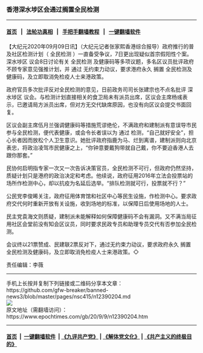 ### 香港深水埗区会通过搁置全民检测
------------------------

#### [首页](https://github.com/gfw-breaker/banned-news3/blob/master/README.md) &nbsp;&nbsp;|&nbsp;&nbsp; [法轮功真相](https://github.com/begood0513/basic/blob/master/README.md)  &nbsp;&nbsp;|&nbsp;&nbsp; [手把手翻墙教程](https://github.com/gfw-breaker/guides/wiki)  &nbsp;&nbsp;|&nbsp;&nbsp; [一键翻墙软件](https://github.com/gfw-breaker/nogfw/blob/master/README.md)  



<div><p>
 【大纪元2020年09月09日讯】（大纪元记者张家熙香港综合报导）政府推行的普及社区检测计划（
 <ok href="https://www.epochtimes.com/gb/tag/%E5%85%A8%E6%B0%91%E6%A3%80%E6%B5%8B.html">
  全民检测
 </ok>
 ）一直备受争议，7日更出现疑似首宗假阳性个案。
 <ok href="https://www.epochtimes.com/gb/tag/%E6%B7%B1%E6%B0%B4%E5%9F%97%E5%8C%BA.html">
  深水埗区
 </ok>
 议会8日讨论有关
 <ok href="https://www.epochtimes.com/gb/tag/%E5%85%A8%E6%B0%91%E6%A3%80%E6%B5%8B.html">
  全民检测
 </ok>
 及健康码等多项议题，多名区议员批评政府不顾专家意见强推计划，并
 <ok href="https://www.epochtimes.com/gb/tag/%E9%80%9A%E8%BF%87.html">
  通过
 </ok>
 无约束力动议，要求港府永久
 <ok href="https://www.epochtimes.com/gb/tag/%E6%90%81%E7%BD%AE.html">
  搁置
 </ok>
 全民检测及健康码，及立即取消免检疫人士来港政策。
</p>
<p>
 政府官员多次批评反对全民检测的意见，日前政务司司长张建宗也不点名批评
 <ok href="https://www.epochtimes.com/gb/tag/%E6%B7%B1%E6%B0%B4%E5%9F%97%E5%8C%BA.html">
  深水埗区
 </ok>
 议会。与检测计划直接相关的食卫局未有派员出席，区议会主席杨彧表示，已邀请局方派员出席，但对方无交代缺席原因，也没有向区议会提交书面回复。
</p>
<p>
 区议会副主席伍月兰强调健康码等措施荒谬绝伦，不满政府和建制派有意误导市民参与全民检测，便代表健康，或会令长者误以为
 <ok href="https://www.epochtimes.com/gb/tag/%E9%80%9A%E8%BF%87.html">
  通过
 </ok>
 检测，“自己就好安全”，担心长者因而放松个人卫生意识。她批评政府指鹿为马、烂到离谱，建制派则向北京表忠，将政治凌驾市民健康之上，“你钟意要戴狗带就自己戴，你不要迫香港人去跟你那套。”
</p>
<p>
 民协何启明指专家一次又一次告诉决策官员，全民检测不可行，但政府仍然坚持，质疑计划只是港府的政治决定和考虑。他续说，政府征用2016年立法会投票站的场所作检测中心，却以抗疫为名延后选举。“排队检测就可行，投票就不行？”
</p>
<p>
 公民党李俊晞关注，政府征用体育馆和社区中心等民生设施，作检测中心。要求政府交代何时重新开放有关设施，收到场地的标准，以保障日后使用场地的人士。
</p>
<p>
 民主党袁海文则质疑，建制派未能解释如何保障健康码不会有漏洞。又不满当局征用社区会堂前没有知会区议员，同时要求民政专员和助理专员交代有否参加全民检测。
</p>
<p>
 会议终以21票赞成、民建联2票反对下，通过无约束力动议，要求政府永久
 <ok href="https://www.epochtimes.com/gb/tag/%E6%90%81%E7%BD%AE.html">
  搁置
 </ok>
 全民检测及健康码，及立即取消免检疫人士来港政策。◇
</p>
<p>
 责任编辑：李薇
</p>
</div>
<hr/>
手机上长按并复制下列链接或二维码分享本文章：<br/>
https://github.com/gfw-breaker/banned-news3/blob/master/pages/nsc415/n12390204.md <br/>
<a href='https://github.com/gfw-breaker/banned-news3/blob/master/pages/nsc415/n12390204.md'><img src='https://github.com/gfw-breaker/banned-news3/blob/master/pages/nsc415/n12390204.md.png'/></a> <br/>
原文地址（需翻墙访问）：https://www.epochtimes.com/gb/20/9/9/n12390204.htm


------------------------
#### [首页](https://github.com/gfw-breaker/banned-news3/blob/master/README.md) &nbsp;|&nbsp; [一键翻墙软件](https://github.com/gfw-breaker/nogfw/blob/master/README.md) &nbsp;| [《九评共产党》](https://github.com/gfw-breaker/9ping.md/blob/master/README.md#九评之一评共产党是什么) | [《解体党文化》](https://github.com/gfw-breaker/jtdwh.md/blob/master/README.md) | [《共产主义的终极目的》](https://github.com/gfw-breaker/gczydzjmd.md/blob/master/README.md)


<img src='http://gfw-breaker.win/banned-news3/pages/nsc415/n12390204.md' width='0px' height='0px'/>